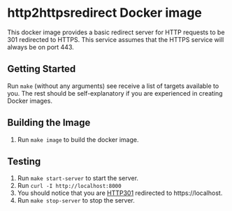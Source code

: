 # http2httpsredirect Docker image

This docker image provides a basic redirect server for HTTP requests to be
301 redirected to HTTPS.  This service assumes that the HTTPS service will
always be on port 443.

## Getting Started

Run `make` (without any arguments) see receive a list of targets available
to you.  The rest should be self-explanatory if you are experienced in
creating Docker images.

## Building the Image

1. Run `make image` to build the docker image.

## Testing

1. Run `make start-server` to start the server.
1. Run `curl -I http://localhost:8000`
1. You should notice that you are [HTTP301](https://en.wikipedia.org/wiki/HTTP_301) redirected to https://localhost.
1. Run `make stop-server` to stop the server.

